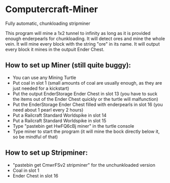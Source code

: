 # Computercraft-Miner
Fully automatic, chunkloading stripminer

This program will mine a 1x2 tunnel to infinity as long as it is provided enough enderpearls for chunkloading.
It will detect ores and mine the whole vein. It will mine every block with the string "ore" in its name.
It will output every block it mines in the outpuit Ender Chest.

## How to set up Miner (still quite buggy):
- You can use any Mining Turtle
- Put coal in slot 1 (small amounts of coal are usually enough, as they are just needed for a kickstart)
- Put the output EnderStorage Ender Chest in slot 13 (you have to suck the items out of the Ender Chest quickly or the turtle will malfunction)
- Put the EnderStorage Ender Chest filled with enderpearls in slot 16 (you need about 1 pearl every 2 hours)
- Put a Railcraft Standard Worldspike in slot 14
- Put a Railcraft Standard Worldspike in slot 15
- Type "pastebin get HwFQ6cBj miner" in the turtle console
- Type miner to start the program (it will mine the bock directly below it, so be mindful of that)

## How to set up Stripminer:

- "pastebin get CmwrFSv2 stripminer" for the unchunkloaded version
- Coal in slot 1
- Ender Chest in slot 16
